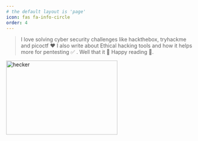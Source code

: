```yaml
---
# the default layout is 'page'
icon: fas fa-info-circle
order: 4
---
```


>I love solving cyber security challenges like hackthebox, tryhackme and picoctf ❤️
I also write about Ethical hacking tools and how it helps more for pentesting ✅ . 
Well that it 💯 Happy reading 🙌.


<img src="https://websecc.github.io/img/hecker.gif" alt="hecker" width="300" height="200" >